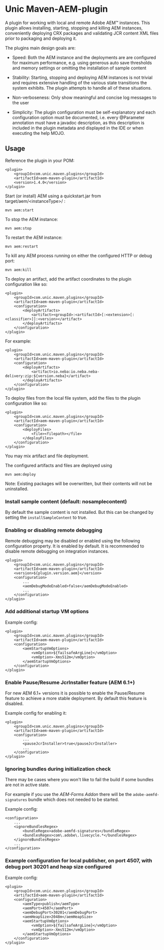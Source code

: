 # Unic Maven-AEM-plugin
A plugin for working with local and remote Adobe AEM&trade; instances. This plugin allows installing, starting, stopping and killing AEM instances,
conveniently deploying CRX packages and validating JCR content XML files prior to packaging and deploying it.

The plugins main design goals are:

* Speed: Both the AEM instance and the deployments are are configured for maximum performance, e.g. using generous auto save thresholds and memory settings
   or omitting the installation of sample content

* Stability: Starting, stopping and deploying AEM instances is not trivial and requires extensive handling
  of the various state transitions the system exhibits. The plugin attempts to handle all of these situations. 

* Non-verboseness: Only show meaningful and concise log messages to the user

* Simplicity: The plugin configuration must be self-explanatory and each configuration option must be documented, i.e. every @Parameter annotation
  must have a javadoc description, as this description is included in the plugin metadata and displayed in the IDE or when executing the help MOJO.

## Usage
Reference the plugin in your POM:

    <plugin>
        <groupId>com.unic.maven.plugins</groupId>
        <artifactId>aem-maven-plugin</artifactId>
        <version>1.4.0</version>
    </plugin>
    
Start (or install) AEM using a quickstart.jar from target/aem/&lt;instanceType&gt;/ :

    mvn aem:start
    
To stop the AEM instance:

    mvn aem:stop

To restart the AEM instance:

    mvn aem:restart

To kill any AEM process running on either the configured HTTP or debug port:

    mvn aem:kill
    
To deploy an artifact, add the artifact coordinates to the plugin configuration like so:

    <plugin>
        <groupId>com.unic.maven.plugins</groupId>
        <artifactId>aem-maven-plugin</artifactId>
        <configuration>
            <deployArtifacts>
                <artifact><groupId>:<artifactId>[:<extension>[:<classifier>]]:<version></artifact>
            </deployArtifacts>
        </configuration>
    </plugin>
    
For example:

    <plugin>
        <groupId>com.unic.maven.plugins</groupId>
        <artifactId>aem-maven-plugin</artifactId>
        <configuration>
            <deployArtifacts>
                <artifact>io.neba:io.neba.neba-delivery:zip:${version.neba}</artifact>
            </deployArtifacts>
        </configuration>
    </plugin>

    
To deploy files from the local file system, add the files to the plugin configuration like so:

    <plugin>
        <groupId>com.unic.maven.plugins</groupId>
        <artifactId>aem-maven-plugin</artifactId>
        <configuration>
            <deployFiles>
                <file><filepath></file>
            </deployFiles>
        </configuration>
    </plugin>

You may mix artifact and file deployment. 

The configured artifacts and files are deployed using

    mvn aem:deploy
    
Note: Existing packages will be overwritten, but their contents will not be uninstalled.


### Install sample content (default: nosamplecontent)

By default the sample content is not installed. But this can be changed by setting the `installSampleContent` to true.


### Enabling or disabling remote debugging

Remote debugging may be disabled or enabled using the following configuration property. It is enabled by default. It is recommended to disable remote
debugging on integration instances.

	<plugin>
        <groupId>com.unic.maven.plugins</groupId>
        <artifactId>aem-maven-plugin</artifactId>
		<version>${plugin.version.aem}</version>
		<configuration>
			...
			<aemDebugModeEnabled>false</aemDebugModeEnabled>
			...
		</configuration>
	</plugin>


### Add additional startup VM options

Example config:

    <plugin>
        <groupId>com.unic.maven.plugins</groupId>
        <artifactId>aem-maven-plugin</artifactId>
        <configuration>
            <aemStartupVmOptions>
                <vmOption>${failsafeArgLine}</vmOption>
                <vmOption>-Xms512m</vmOption>
            </aemStartupVmOptions>
        </configuration>
    </plugin>


### Enable Pause/Resume JcrInstaller feature (AEM 6.1+)

For new AEM 6.1+ versions it is possible to enable the Pause/Resume feature to achieve a more stable deployment.
By default this feature is disabled.

Example config for enabling it:

    <plugin>
        <groupId>com.unic.maven.plugins</groupId>
        <artifactId>aem-maven-plugin</artifactId>
        <configuration>
            ...
            <pauseJcrInstaller>true</pauseJcrInstaller>
            ...
        </configuration>
    </plugin>


### Ignoring bundles during initialization check

There may be cases where you won't like to fail the build if some bundles are not in active state.

For example if you use the _AEM-Forms Addon_ there will be the `adobe-aemfd-signatures` bundle which does not needed to be started.

Example config:

    <configuration>
        ...
        <ignoreBundlesRegex>
            <bundleRegex>adobe-aemfd-signatures</bundleRegex>
            <bundlesRegex>com\.adobe\.livecycle.*</bundlesRegex>
        </ignoreBundlesRegex>
        ...
    </configuration>


### Example configuration for local publisher, on port 4507, with debug port 30201 and heap size configured

Example config:

    <plugin>
        <groupId>com.unic.maven.plugins</groupId>
        <artifactId>aem-maven-plugin</artifactId>
        <configuration>
            <aemType>publish</aemType>
            <aemPort>4507</aemPort>
            <aemDebugPort>30201</aemDebugPort>
            <aemHeapSize>2048m</aemHeapSize>
            <aemStartupVmOptions>
                <vmOption>${failsafeArgLine}</vmOption>
                <vmOption>-Xms512m</vmOption>
            </aemStartupVmOptions>
        </configuration>
    </plugin>


